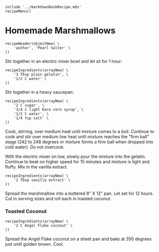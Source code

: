 ~~~ markdown-script
include '../markdownBookRecipe.mds'
recipeMenu()
~~~

# Homemade Marshmallows

~~~ markdown-script
recipeHeader(objectNew( \
    'author', 'Pearl Salter' \
))
~~~

Stir together in an electric mixer bowl and let sit for 1 hour:

~~~ markdown-script
recipeIngredients(arrayNew( \
    '3 Tbsp plain gelatin', \
    '1/2 C water' \
))
~~~

Stir together in a heavy saucepan:

~~~ markdown-script
recipeIngredients(arrayNew( \
    '2 C sugar', \
    '3/4 C light Karo corn syrup', \
    '1/2 C water', \
    '1/4 tsp salt' \
))
~~~

Cook, stirring, over medium heat until mixture comes to a boil. Continue to cook and stir over
medium low heat until mixture reaches the "firm ball" stage (242 to 248 degrees or mixture forms a
firm ball when dropped into cold water). Do not overcook.

With the electric mixer on low, slowly pour the mixture into the gelatin. Continue to beat on higher
speed for 15 minutes and mixture is light and fluffy. Mix in the vanilla extract.

~~~ markdown-script
recipeIngredients(arrayNew( \
    '2 Tbsp vanilla extract' \
))
~~~

Spread the marshmallow into a buttered 8" X 12" pan. Let set for 12 hours. Cut in serving sizes and
roll each in toasted coconut.


### Toasted Coconut

~~~ markdown-script
recipeIngredients(arrayNew( \
    '2 C Angel Flake coconut' \
))
~~~

Spread the Angel Flake coconut on a sheet pan and bake at 350 degrees just until golden brown. Cool.
